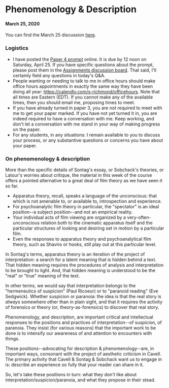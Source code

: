 # Phenomenology & Description
#### March 25, 2020

You can find the March 25 discussion [here](https://q.utoronto.ca/courses/114159/discussion_topics/593218).

### Logistics
* I have posted the [Paper 4 prompt](https://q.utoronto.ca/courses/114159/assignments/313930) online. It is due by 12 noon on Saturday, April 25. If you have specific questions about the prompt, please post them in the [Assignments discussion board](https://q.utoronto.ca/courses/114159/discussion_topics/558490). That said, I'll certainly field any questions in today's Q&A.
* People wanting or needing to talk to me in office hours should make office hours appointments in exactly the same way they have been doing all year: https://calendly.com/s-richmond/officehours. Note that all times are Eastern (EDT). If you cannot make any of the available times, then you should email me, proposing times to meet.
* If you have already turned in paper 3, you are not required to meet with me to get your paper marked. If you have not yet turned it in, you are indeed required to have a conversation with me. Keep working, and don't let a conversation with me stand in your way of making progress on the paper.
* For any students, in any situations: I remain available to you to discuss your process, or any substantive questions or concerns you have about your paper.

### On phenomenology & description
More than the specific details of Sontag's essay, or Sobchack's theories, or Latour's worries about critique, the material in this week of the course offers a pointed alternative to a great deal of film theory as we have seen it so far.
* Apparatus theory, recall, speaks a language of the unconscious: that which is not amenable to, or available to, introspection and experience.
* For psychoanalytic film theory in particular, the "spectator" is an ideal position--a subject position--and not an empirical reality.
* Your individual acts of film viewing are organized by a very-often-unconscious relation both to the cinematic apparatus itself and the particular structures of looking and desiring set in motion by a particular film.
* Even the responses to apparatus theory and psychoanalytical film theory, such as Shaviro or hooks, still play out at this particular level.

In Sontag's terms, apparatus theory is an iteration of the project of interpretation: a search for a latent meaning that is hidden behind a text. That hidden meaning requires the procedures of analysis and interpretation to be brought to light. And, that hidden meaning is understood to be the "real" or "true" meaning of the text.

In other terms, we would say that interpretation belongs to the "hermeneutics of suspicion" (Paul Ricoeur) or to "paranoid reading" (Eve Sedgwick). Whether suspicion or paranoia: the idea is that the real story is _always_ somewhere other than in plain sight, and that it requires the activity of forensics or theory (or, theory-as-forensics) to discover that real story.

Phenomenology, and description, are important critical and intellectual responses to the positions and practices of interpretation--of suspicion, of paranoia. They insist (for various reasons) that the important work to be done is to intensify our awareness of and attention to encounters with things.

These positions--advocating for description & phenomenology--are, in important ways, consonant with the project of aesthetic criticism in Cavell. The primary activity that Cavell & Sontag & Sobchack want us to engage in is: describe an experience so fully that your reader can share in it.

So, let's take these positions in turn: what they don't like about interpretation/suspicion/paranoia, and what they propose in their stead.
